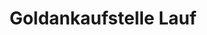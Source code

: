 ---
title: "Goldankaufstelle Lauf"
url: /lauf-a-d-pegnitz/goldankaufstelle-lauf/
shop: Allgemein
---